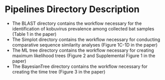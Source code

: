 # Pipelines Directory Description

- The BLAST directory contains the workflow necessary for the identification of kobuvirus prevalence among collected bat samples (Table 1 in the paper)
- The Simplot directory contains the workflow necessary for conducting comparative sequence similarity analyses (Figure 1C-1D in the paper)
- The ML tree directory contains the workflow necessary for creating maximum likelihood trees (Figure 2 and Supplemental Figure 1 in the paper)
- The BayesianTree directory contains the workflow necessary for creating the time tree (Figure 3 in the paper)
  
